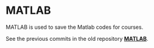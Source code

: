 # MATLAB

MATLAB is used to save the Matlab codes for courses.

See the previous commits in the old repository [**MATLAB**](https://github.com/huangyf15/MATLAB-old).